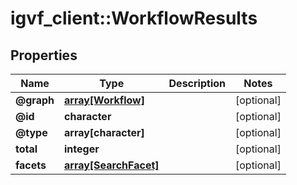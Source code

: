 # igvf_client::WorkflowResults


## Properties
Name | Type | Description | Notes
------------ | ------------- | ------------- | -------------
**@graph** | [**array[Workflow]**](Workflow.md) |  | [optional] 
**@id** | **character** |  | [optional] 
**@type** | **array[character]** |  | [optional] 
**total** | **integer** |  | [optional] 
**facets** | [**array[SearchFacet]**](SearchFacet.md) |  | [optional] 


